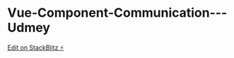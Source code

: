 # Vue-Component-Communication---Udmey

[Edit on StackBlitz ⚡️](https://stackblitz.com/edit/vue-5cenxw)